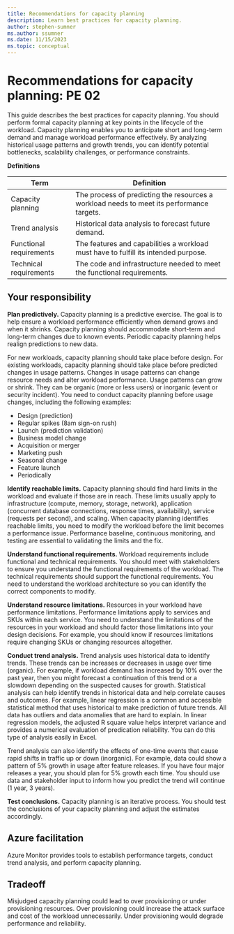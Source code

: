 ```yaml
---
title: Recommendations for capacity planning
description: Learn best practices for capacity planning.  
author: stephen-sumner
ms.author: ssumner
ms.date: 11/15/2023
ms.topic: conceptual
---
```


# Recommendations for capacity planning: PE 02

This guide describes the best practices for capacity planning. You should perform formal capacity planning at key points in the lifecycle of the workload. Capacity planning enables you to anticipate short and long-term demand and manage workload performance effectively. By analyzing historical usage patterns and growth trends, you can identify potential bottlenecks, scalability challenges, or performance constraints.

**Definitions**

|  Term|                                Definition|
|-|-|
 |  Capacity planning |                  The process of predicting the resources a workload needs to meet its performance targets.|
|  Trend analysis                      |Historical data analysis to forecast future demand.|
| Functional requirements|             The features and capabilities a workload must have to fulfill its intended purpose.|
|  Technical requirements|              The code and infrastructure needed to meet the functional requirements.|

## Your responsibility

**Plan predictively.** Capacity planning is a predictive exercise. The goal is to help ensure a workload performance efficiently when demand grows and when it shrinks. Capacity planning should accommodate short-term and long-term changes due to known events. Periodic capacity planning helps realign predictions to new data.

For new workloads, capacity planning should take place before design. For existing workloads, capacity planning should take place before predicted changes in usage patterns. Changes in usage patterns can change resource needs and alter workload performance. Usage patterns can grow or shrink. They can be organic (more or less users) or inorganic (event or security incident). You need to conduct capacity planning before usage changes, including the following examples:

-   Design (prediction)
-   Regular spikes (8am sign-on rush)
-   Launch (prediction validation)
-   Business model change
-   Acquisition or merger
-   Marketing push
-   Seasonal change
-   Feature launch
-   Periodically

**Identify reachable limits.** Capacity planning should find hard limits in the workload and evaluate if those are in reach. These limits usually apply to infrastructure (compute, memory, storage, network), application (concurrent database connections, response times, availability), service (requests per second), and scaling. When capacity planning identifies reachable limits, you need to modify the workload before the limit becomes a performance issue. Performance baseline, continuous monitoring, and testing are essential to validating the limits and the fix.

**Understand functional requirements.** Workload requirements include functional and technical requirements. You should meet with stakeholders to ensure you understand the functional requirements of the workload. The technical requirements should support the functional requirements. You need to understand the workload architecture so you can identify the correct components to modify.

**Understand resource limitations.** Resources in your workload have performance limitations. Performance limitations apply to services and SKUs within each service. You need to understand the limitations of the resources in your workload and should factor those limitations into your design decisions. For example, you should know if resources limitations require changing SKUs or changing resources altogether.

**Conduct trend analysis.** Trend analysis uses historical data to identify trends. These trends can be increases or decreases in usage over time (organic). For example, if workload demand has increased by 10% over the past year, then you might forecast a continuation of this trend or a slowdown depending on the suspected causes for growth. Statistical analysis can help identify trends in historical data and help correlate causes and outcomes. For example, linear regression is a common and accessible statistical method that uses historical to make prediction of future trends. All data has outliers and data anomalies that are hard to explain. In linear regression models, the adjusted R square value helps interpret variance and provides a numerical evaluation of predication reliability. You can do this type of analysis easily in Excel.

Trend analysis can also identify the effects of one-time events that cause rapid shifts in traffic up or down (inorganic). For example, data could show a pattern of 5% growth in usage after feature releases. If you have four major releases a year, you should plan for 5% growth each time. You should use data and stakeholder input to inform how you predict the trend will continue (1 year, 3 years).

**Test conclusions.** Capacity planning is an iterative process. You should test the conclusions of your capacity planning and adjust the estimates accordingly.

## Azure facilitation

Azure Monitor provides tools to establish performance targets, conduct trend analysis, and perform capacity planning.

## Tradeoff

Misjudged capacity planning could lead to over provisioning or under provisioning resources. Over provisioning could increase the attack surface and cost of the workload unnecessarily. Under provisioning would degrade performance and reliability.
